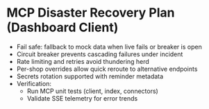 # MCP Disaster Recovery Plan (Dashboard Client)

- Fail safe: fallback to mock data when live fails or breaker is open
- Circuit breaker prevents cascading failures under incident
- Rate limiting and retries avoid thundering herd
- Per-shop overrides allow quick reroute to alternative endpoints
- Secrets rotation supported with reminder metadata
- Verification:
  - Run MCP unit tests (client, index, connectors)
  - Validate SSE telemetry for error trends